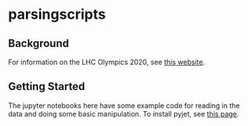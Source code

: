 # parsingscripts

## Background

For information on the LHC Olympics 2020, see [this website](https://indico.cern.ch/event/809820/page/16782-lhcolympics2020).

## Getting Started

The jupyter notebooks here have some example code for reading in the data and doing some basic manipulation.  To install pyjet, see [this page](https://github.com/scikit-hep/pyjet).